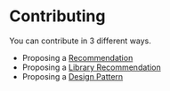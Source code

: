 # Contributing

You can contribute in 3 different ways.

- Proposing a [Recommendation](https://github.com/svelte-cig/svelte-common-recommendations/issues/new?assignees=&labels=proposing+recommendation&projects=&template=propose_a_recommendation.md&title=Proposing+Recommendation%3A+)
- Proposing a [Library Recommendation](https://github.com/svelte-cig/svelte-common-recommendations/issues/new?assignees=&labels=question&projects=&template=question.md&title=Question%3A+)
- Proposing a [Design Pattern](https://github.com/svelte-cig/svelte-common-recommendations/issues/new?assignees=&labels=proposing+design+pattern&projects=&template=propose_a_design_pattern.md&title=Proposing+Design+Pattern%3A+)
